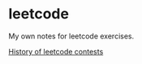 # leetcode

My own notes for leetcode exercises.

[History of leetcode contests](https://docs.google.com/spreadsheets/d/1G05D-Z2IUUpilQaKXpueeyFIuPORbOtpomI2-jU1vDw/edit?usp=sharing)
